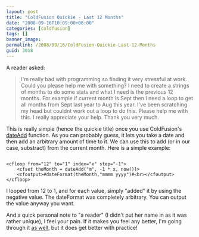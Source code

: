 ```yaml
---
layout: post
title: "ColdFusion Quickie - Last 12 Months"
date: "2008-09-16T10:09:00+06:00"
categories: [coldfusion]
tags: []
banner_image: 
permalink: /2008/09/16/ColdFusion-Quickie-Last-12-Months
guid: 3018
---
```


A reader asked:

<blockquote>
<p>
I'm really bad with programming so finding it very stressful at work. Could you please help me with something? I need to create a strings of months to do some stats and what I need is the previous 12 months. For example if current month is Sept then I need a loop to get all months from Sept last year to Aug this year. I've been scratching my head but couldnt work out a loop to do this. Please help me with this. I really appreciate your help. Thank you very much.
</p>
</blockquote>

This is really simple (hence the quickie title) once you use ColdFusion's <a href="http://www.cfquickdocs.com/cf8/?getDoc=DateAdd">dateAdd</a> function. As you can probably guess, it lets you take a date and then add an arbitrary amount of time to it. We can use this to add (or in our case, substract) from the current month. Here is a simple example:

<more>

<code>
&lt;cfloop from="12" to="1" index="x" step="-1"&gt;
	&lt;cfset theMonth = dateAdd("m", -1 * x, now())&gt;
	&lt;cfoutput&gt;#dateFormat(theMonth,"mmmm yyyy")#&lt;br&gt;&lt;/cfoutput&gt;
&lt;/cfloop&gt;
</code>

I looped from 12 to 1, and for each value, simply "added" it by using the negative value. The dateFormat was completely arbitrary. You can output the value anyway you want. 

And a quick personal note to "a reader" (I didn't put her name in as it was rather unique), I feel your pain. If it makes you feel any better, I'm going through it <a href="http://www.raymondcamden.com/index.cfm/2008/8/16/Pardon-me-while-I-have-a-brain-cramp-or-three">as well</a>, but it does get better with practice!